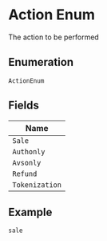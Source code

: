 
# Action Enum

The action to be performed

## Enumeration

`ActionEnum`

## Fields

| Name |
|  --- |
| `Sale` |
| `Authonly` |
| `Avsonly` |
| `Refund` |
| `Tokenization` |

## Example

```
sale
```


